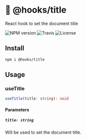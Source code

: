 # 🎒 @hooks/title

React hook to set the document title

![NPM version](https://img.shields.io/npm/v/@hooks/title?style=flat-square)
![Travis](https://img.shields.io/travis/com/simmo/hooks?style=flat-square)
![License](https://img.shields.io/npm/l/@hooks/title?style=flat-square)

## Install

```bash
npm i @hooks/title
```

## Usage

### useTitle

```ts
useTitle(title: string): void
```

#### Parameters

##### `title: string`

Will be used to set the document title.
